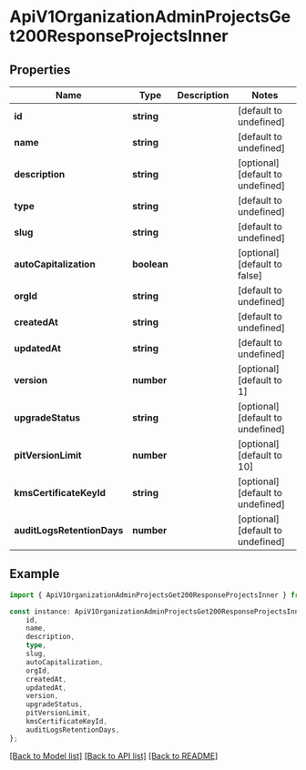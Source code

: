 # ApiV1OrganizationAdminProjectsGet200ResponseProjectsInner


## Properties

Name | Type | Description | Notes
------------ | ------------- | ------------- | -------------
**id** | **string** |  | [default to undefined]
**name** | **string** |  | [default to undefined]
**description** | **string** |  | [optional] [default to undefined]
**type** | **string** |  | [default to undefined]
**slug** | **string** |  | [default to undefined]
**autoCapitalization** | **boolean** |  | [optional] [default to false]
**orgId** | **string** |  | [default to undefined]
**createdAt** | **string** |  | [default to undefined]
**updatedAt** | **string** |  | [default to undefined]
**version** | **number** |  | [optional] [default to 1]
**upgradeStatus** | **string** |  | [optional] [default to undefined]
**pitVersionLimit** | **number** |  | [optional] [default to 10]
**kmsCertificateKeyId** | **string** |  | [optional] [default to undefined]
**auditLogsRetentionDays** | **number** |  | [optional] [default to undefined]

## Example

```typescript
import { ApiV1OrganizationAdminProjectsGet200ResponseProjectsInner } from './api';

const instance: ApiV1OrganizationAdminProjectsGet200ResponseProjectsInner = {
    id,
    name,
    description,
    type,
    slug,
    autoCapitalization,
    orgId,
    createdAt,
    updatedAt,
    version,
    upgradeStatus,
    pitVersionLimit,
    kmsCertificateKeyId,
    auditLogsRetentionDays,
};
```

[[Back to Model list]](../README.md#documentation-for-models) [[Back to API list]](../README.md#documentation-for-api-endpoints) [[Back to README]](../README.md)
